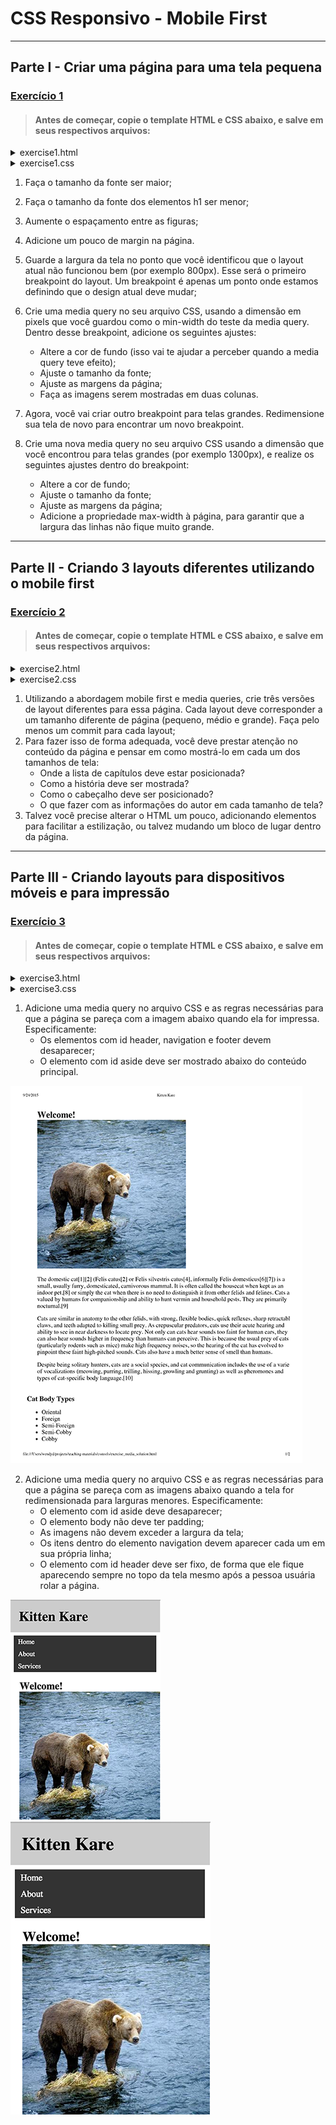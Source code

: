 # CSS Responsivo - Mobile First

---

## Parte I - Criar uma página para uma tela pequena

### [Exercício 1](./exercise_1/)

> #### Antes de começar, copie o template HTML e CSS abaixo, e salve em seus respectivos arquivos:

<details>
<summary>exercise1.html</summary>

```
<!doctype html>
<html lang="en">
<head>
  <meta charset="UTF-8" />
  <meta name="viewport" content="width=device-width, initial-scale=1">
  <title>Media Query Exercise 1</title>
  <link rel="stylesheet" href="exercise1.css" />
</head>
  <body>
    <header>
      <h1>Media Query Demo</h1>
    </header>
    <article>
      <p>
        Lorem ipsum dolor sit amet, consectetur adipisicing elit, sed do eiusmod tempor incididunt ut labore et dolore magna aliqua. Ut enim ad minim veniam, quis nostrud exercitation ullamco laboris nisi ut aliquip ex ea commodo consequat. Duis aute irure dolor in reprehenderit in voluptate velit esse cillum dolore eu fugiat nulla pariatur. Excepteur sint occaecat cupidatat non proident, sunt in culpa qui officia deserunt mollit anim id est laborum.
      </p>
      <p>
        Lorem ipsum dolor sit amet, consectetur adipisicing elit. Corrupti, ipsum quae veritatis in nihil laudantium labore beatae nulla laborum rem. Error, molestiae eaque quod placeat at. Labore architecto minus accusantium.
      </p>
    </article>
    <main>
      <h2>Box Columns</h2>
      <section>
        <figure>
          <img src="http://placekitten.com/452/450?image=12" alt="Placeholder kitteh">
          <figcaption>Place Kittens are great</figcaption>
        </figure>
        <figure>
          <img src="http://placekitten.com/452/450?image=5" alt="Placeholder kitteh">
          <figcaption>Place Kittens are great</figcaption>
        </figure>
        <figure>
          <img src="http://placekitten.com/452/450?image=1" alt="Placeholder kitteh">
          <figcaption>Place Kittens are great</figcaption>
        </figure>
        <figure>
          <img src="http://placekitten.com/452/450?image=9" alt="Placeholder kitteh">
          <figcaption>Place Kittens are great</figcaption>
        </figure>
        <figure>
          <img src="http://placekitten.com/452/450?image=6" alt="Placeholder kitteh">
          <figcaption>Place Kittens are great</figcaption>
        </figure>
        <figure>
          <img src="http://placekitten.com/452/450?image=16" alt="Placeholder kitteh">
          <figcaption>Place Kittens are great</figcaption>
        </figure>
      </section>
    </main>
  </body>
</html>
```

</details>

<details>
<summary>exercise1.css</summary>

```
/*
* @see http://www.paulirish.com/2012/box-sizing-border-box-ftw/
* apply a natural box layout model to all elements, but allowing components to change
*/
html {
box-sizing: border-box;
}

*, *:before, *:after {
box-sizing: inherit;
}

body {

}

article {

}

h1 {

}

h2 {

}

img {
	max-width: 100%;
}

main {

}

section {

}

figure {
	margin: 0;
}

figcaption {
font-size: .8em;
}
```

</details>

1. Faça o tamanho da fonte ser maior;
2. Faça o tamanho da fonte dos elementos h1 ser menor;
3. Aumente o espaçamento entre as figuras;
4. Adicione um pouco de margin na página.
5. Guarde a largura da tela no ponto que você identificou que o layout atual não funcionou bem (por exemplo 800px). Esse será o primeiro breakpoint do layout. Um breakpoint é apenas um ponto onde estamos definindo que o design atual deve mudar;
6. Crie uma media query no seu arquivo CSS, usando a dimensão em pixels que você guardou como o min-width do teste da media query. Dentro desse breakpoint, adicione os seguintes ajustes:

   - Altere a cor de fundo (isso vai te ajudar a perceber quando a media query teve efeito);
   - Ajuste o tamanho da fonte;
   - Ajuste as margens da página;
   - Faça as imagens serem mostradas em duas colunas.

7. Agora, você vai criar outro breakpoint para telas grandes. Redimensione sua tela de novo para encontrar um novo breakpoint.
8. Crie uma nova media query no seu arquivo CSS usando a dimensão que você encontrou para telas grandes (por exemplo 1300px), e realize os seguintes ajustes dentro do breakpoint:

   - Altere a cor de fundo;
   - Ajuste o tamanho da fonte;
   - Ajuste as margens da página;
   - Adicione a propriedade max-width à página, para garantir que a largura das linhas não fique muito grande.

---

## Parte II - Criando 3 layouts diferentes utilizando o mobile first

### [Exercício 2](./exercise_2/)

> #### Antes de começar, copie o template HTML e CSS abaixo, e salve em seus respectivos arquivos:

<details>
<summary>exercise2.html</summary>

```
<!doctype html>
<html lang="en">
<head>
  <meta charset="UTF-8" />
  <meta name="viewport" content="width=device-width, initial-scale=1">
  <title>Media Query Exercise 2</title>
  <link rel="stylesheet" href="https://unpkg.com/normalize.css@8.0.1/normalize.css" />
  <link rel="stylesheet" href="exercise2.css" />
</head>
<body>
  <div class="container">
    <header>
      <p>Alice's Adventures in Wonderland</p>
      <nav>
        <ul>
          <li>Home</li>
          <li>About</li>
          <li>Contact</li>
        </ul>
      </nav>
    </header>
    <aside class="aside-one">
      <h2>Chapters</h2>
      <ul>
        <li>I. Down the Rabbit-Hole</li>
        <li>II. The Pool of Tears</li>
        <li>III. A Caucus-Race and a Long Tale</li>
        <li>IV. The Rabbit Sends in a Little Bill</li>
        <li>V. Advice from a Caterpillar</li>
        <li>VI. Pig and Pepper</li>
        <li>VII. A Mad Tea-Party</li>
        <li>VIII. The Queen's Croquet-Ground</li>
        <li>IX. The Mock Turtle's Story</li>
        <li>X. The Lobster Quadrille</li>
        <li>XI. Who Stole the Tarts?</li>
        <li>XII. Alice's Evidence</li>
      </ul>
    </aside>
    <aside class="aside-two">
      <h2>Information</h2>
      <ul>
        <li>Title: Alice's Adventures in Wonderland</li>
        <li>Author: Lewis Carroll</li>
        <li>Release Date: June 25, 2008 [EBook #11]</li>
        <li>Last Updated: July 14, 2014</li>
        <li>Language: English</li>
      </ul>
    </aside>
    <article class="main-content">
      <h1>
        CHAPTER I. Down the Rabbit-Hole
      </h1>
      <p>
        Alice was beginning to get very tired of sitting by her sister on the
        bank, and of having nothing to do: once or twice she had peeped into the
        book her sister was reading, but it had no pictures or conversations in
        it, 'and what is the use of a book,' thought Alice 'without pictures or
        conversations?'
      </p>
      <p>
        So she was considering in her own mind (as well as she could, for the hot
        day made her feel very sleepy and stupid), whether the pleasure of making
        a daisy-chain would be worth the trouble of getting up and picking the
        daisies, when suddenly a White Rabbit with pink eyes ran close by her.
      </p>
      <p>
        There was nothing so <i>very</i> remarkable in that; nor did Alice think it so
        <i>very</i> much out of the way to hear the Rabbit say to itself, 'Oh dear! Oh
        dear! I shall be late!' (when she thought it over afterwards, it occurred
        to her that she ought to have wondered at this, but at the time it all
        seemed quite natural); but when the Rabbit actually <i>took a watch out of
          its waistcoat-pocket</i>, and looked at it, and then hurried on, Alice started
        to her feet, for it flashed across her mind that she had never before seen
        a rabbit with either a waistcoat-pocket, or a watch to take out of it, and
        burning with curiosity, she ran across the field after it, and fortunately
        was just in time to see it pop down a large rabbit-hole under the hedge.
      </p>
      <p>
        In another moment down went Alice after it, never once considering how in
        the world she was to get out again.
      </p>
      <p>
        The rabbit-hole went straight on like a tunnel for some way, and then
        dipped suddenly down, so suddenly that Alice had not a moment to think
        about stopping herself before she found herself falling down a very deep
        well.
      </p>
      <p>
        Either the well was very deep, or she fell very slowly, for she had plenty
        of time as she went down to look about her and to wonder what was going to
        happen next. First, she tried to look down and make out what she was
        coming to, but it was too dark to see anything; then she looked at the
        sides of the well, and noticed that they were filled with cupboards and
        book-shelves; here and there she saw maps and pictures hung upon pegs. She
        took down a jar from one of the shelves as she passed; it was labelled
        'ORANGE MARMALADE', but to her great disappointment it was empty: she did
        not like to drop the jar for fear of killing somebody, so managed to put
        it into one of the cupboards as she fell past it.
      </p>
      <p>
        'Well!' thought Alice to herself, 'after such a fall as this, I shall
        think nothing of tumbling down stairs! How brave they'll all think me at
        home! Why, I wouldn't say anything about it, even if I fell off the top of
        the house!' (Which was very likely true.)
      </p>
      <p>
        Down, down, down. Would the fall <i>never</i> come to an end! 'I wonder how many
        miles I've fallen by this time?' she said aloud. 'I must be getting
        somewhere near the centre of the earth. Let me see: that would be four
        thousand miles down, I think&mdash;' (for, you see, Alice had learnt
        several things of this sort in her lessons in the schoolroom, and though
        this was not a <i>very</i> good opportunity for showing off her knowledge, as
        there was no one to listen to her, still it was good practice to say it
        over) '&mdash;yes, that's about the right distance&mdash;but then I wonder
        what Latitude or Longitude I've got to?' (Alice had no idea what Latitude
        was, or Longitude either, but thought they were nice grand words to say.)
      </p>
      <p>
        Presently she began again. 'I wonder if I shall fall right <i>through</i> the
        earth! How funny it'll seem to come out among the people that walk with
        their heads downward! The Antipathies, I think&mdash;' (she was rather
        glad there <i>was</i> no one listening, this time, as it didn't sound at all the
        right word) '&mdash;but I shall have to ask them what the name of the
        country is, you know. Please, Ma'am, is this New Zealand or Australia?'
        (and she tried to curtsey as she spoke&mdash;fancy <i>curtseying</i> as you're
        falling through the air! Do you think you could manage it?) 'And what an
        ignorant little girl she'll think me for asking! No, it'll never do to
        ask: perhaps I shall see it written up somewhere.'
      </p>
      <p>
        Down, down, down. There was nothing else to do, so Alice soon began
        talking again. 'Dinah'll miss me very much to-night, I should think!'
        (Dinah was the cat.) 'I hope they'll remember her saucer of milk at
        tea-time. Dinah my dear! I wish you were down here with me! There are no
        mice in the air, I'm afraid, but you might catch a bat, and that's very
        like a mouse, you know. But do cats eat bats, I wonder?' And here Alice
        began to get rather sleepy, and went on saying to herself, in a dreamy
        sort of way, 'Do cats eat bats? Do cats eat bats?' and sometimes, 'Do bats
        eat cats?' for, you see, as she couldn't answer either question, it didn't
        much matter which way she put it. She felt that she was dozing off, and
        had just begun to dream that she was walking hand in hand with Dinah, and
        saying to her very earnestly, 'Now, Dinah, tell me the truth: did you ever
        eat a bat?' when suddenly, thump! thump! down she came upon a heap of
        sticks and dry leaves, and the fall was over.
      </p>
      <p>
        Alice was not a bit hurt, and she jumped up on to her feet in a moment:
        she looked up, but it was all dark overhead; before her was another long
        passage, and the White Rabbit was still in sight, hurrying down it. There
        was not a moment to be lost: away went Alice like the wind, and was just
        in time to hear it say, as it turned a corner, 'Oh my ears and whiskers,
        how late it's getting!' She was close behind it when she turned the
        corner, but the Rabbit was no longer to be seen: she found herself in a
        long, low hall, which was lit up by a row of lamps hanging from the roof.
      </p>
      <p>
        There were doors all round the hall, but they were all locked; and when
        Alice had been all the way down one side and up the other, trying every
        door, she walked sadly down the middle, wondering how she was ever to get
        out again.
      </p>
      <p>
        Suddenly she came upon a little three-legged table, all made of solid
        glass; there was nothing on it except a tiny golden key, and Alice's first
        thought was that it might belong to one of the doors of the hall; but,
        alas! either the locks were too large, or the key was too small, but at
        any rate it would not open any of them. However, on the second time round,
        she came upon a low curtain she had not noticed before, and behind it was
        a little door about fifteen inches high: she tried the little golden key
        in the lock, and to her great delight it fitted!
      </p>
      <p>
        Alice opened the door and found that it led into a small passage, not much
        larger than a rat-hole: she knelt down and looked along the passage into
        the loveliest garden you ever saw. How she longed to get out of that dark
        hall, and wander about among those beds of bright flowers and those cool
        fountains, but she could not even get her head through the doorway; 'and
        even if my head would go through,' thought poor Alice, 'it would be of
        very little use without my shoulders. Oh, how I wish I could shut up like
        a telescope! I think I could, if I only knew how to begin.' For, you see,
        so many out-of-the-way things had happened lately, that Alice had begun to
        think that very few things indeed were really impossible.
      </p>
      <p>
        There seemed to be no use in waiting by the little door, so she went back
        to the table, half hoping she might find another key on it, or at any rate
        a book of rules for shutting people up like telescopes: this time she
        found a little bottle on it, ('which certainly was not here before,' said
        Alice,) and round the neck of the bottle was a paper label, with the words
        'DRINK ME' beautifully printed on it in large letters.
      </p>
      <p>
        It was all very well to say 'Drink me,' but the wise little Alice was not
        going to do <i>that</i> in a hurry. 'No, I'll look first,' she said, 'and see
        whether it's marked "<i>poison</i>" or not'; for she had read several nice little
        histories about children who had got burnt, and eaten up by wild beasts
        and other unpleasant things, all because they <i>would</i> not remember the
        simple rules their friends had taught them: such as, that a red-hot poker
        will burn you if you hold it too long; and that if you cut your finger
        <i>very</i> deeply with a knife, it usually bleeds; and she had never forgotten
        that, if you drink much from a bottle marked 'poison,' it is almost
        certain to disagree with you, sooner or later.
      </p>
      <p>
        However, this bottle was <i>not</i> marked 'poison,' so Alice ventured to taste
        it, and finding it very nice, (it had, in fact, a sort of mixed flavour of
        cherry-tart, custard, pine-apple, roast turkey, toffee, and hot buttered
        toast,) she very soon finished it off.
      </p>
    </article>
    <footer>
      <h3>Copyright</h3>
      <p>Project Gutenberg's Alice's Adventures in Wonderland, by Lewis Carroll</p>
      <p>This eBook is for the use of anyone anywhere at no cost and with
        almost no restrictions whatsoever. You may copy it, give it away or
        re-use it under the terms of the Project Gutenberg License included
        with this eBook or online at www.gutenberg.org
      </p>
    </footer>
  </div>
</body>
</html>
```

</details>

<details>
<summary>exercise2.css</summary>

```
html {
  box-sizing: border-box;
}

*, *:before, *:after {
  box-sizing: inherit;
}
```

</details>

1. Utilizando a abordagem mobile first e media queries, crie três versões de layout diferentes para essa página. Cada layout deve corresponder a um tamanho diferente de página (pequeno, médio e grande). Faça pelo menos um commit para cada layout;
2. Para fazer isso de forma adequada, você deve prestar atenção no conteúdo da página e pensar em como mostrá-lo em cada um dos tamanhos de tela:
   - Onde a lista de capítulos deve estar posicionada?
   - Como a história deve ser mostrada?
   - Como o cabeçalho deve ser posicionado?
   - O que fazer com as informações do autor em cada tamanho de tela?
3. Talvez você precise alterar o HTML um pouco, adicionando elementos para facilitar a estilização, ou talvez mudando um bloco de lugar dentro da página.

---

## Parte III - Criando layouts para dispositivos móveis e para impressão

### [Exercício 3](./exercise_3/)

> #### Antes de começar, copie o template HTML e CSS abaixo, e salve em seus respectivos arquivos:

<details>
<summary>exercise3.html</summary>

```
<!doctype html>
<html lang="en">
<head>
  <meta charset="UTF-8" />
  <meta name="viewport" content="width=device-width, initial-scale=1">
  <title>Kitten Kare</title>
  <link rel="stylesheet" href="exercise3.css" />
</head>
<body>
  <div id="container">
    <header id="header">
      <h1>
        Kitten Kare
      </h1>
    </header>
    <nav id="navigation">
      <ul>
        <li><a href="#">Home</a></li>
        <li><a href="#">About</a></li>
        <li><a href="#">Services</a></li>
      </ul>
    </nav>
    <main id="content-container">
      <article id="content">
        <h2>
          Welcome!
        </h2>
        <img src="http://placebear.com/400/400">
        <p>The domestic cat[1][2] (Felis catus[2] or Felis silvestris catus[4], informally Felis domesticus[6][7]) is a
          small, usually furry, domesticated, carnivorous mammal. It is often called the housecat when kept as an indoor
          pet,[8] or simply the cat when there is no need to distinguish it from other felids and felines. Cats are
          valued by humans for companionship and ability to hunt vermin and household pests. They are primarily
          nocturnal.[9]
        </p>
        <p>Cats are similar in anatomy to the other felids, with strong, flexible bodies, quick reflexes, sharp
          retractable claws, and teeth adapted to killing small prey. As crepuscular predators, cats use their acute
          hearing and ability to see in near darkness to locate prey. Not only can cats hear sounds too faint for human
          ears, they can also hear sounds higher in frequency than humans can perceive. This is because the usual prey
          of cats (particularly rodents such as mice) make high frequency noises, so the hearing of the cat has evolved
          to pinpoint these faint high-pitched sounds. Cats also have a much better sense of smell than humans.
        </p>
        <p>Despite being solitary hunters, cats are a social species, and cat communication includes the use of a
          variety of vocalizations (meowing, purring, trilling, hissing, growling and grunting) as well as pheromones
          and types of cat-specific body language.[10]
        </p>
      </article>
      <aside id="aside">
        <h3>
          Cat Body Types
        </h3>
        <ul>
          <li>Oriental</li>
          <li>Foreign</li>
          <li>Semi-Foreign</li>
          <li>Semi-Cobby</li>
          <li>Cobby</li>
        </ul>
      </aside>
    </main>
    <footer id="footer">
      Copyright © Kitten Kare, 2019
    </footer>
  </div>
</body>
</html>
```

</details>

<details>
<summary>exercise3.css</summary>

```
body {
  margin: 0;
}

#container {
  margin: 0 auto;
  width: 100%;
  background: #fff;
}

#header {
  background: #ccc;
  padding: 20px;
}

#header h1 {
  margin: 0;
}

#navigation {
  width: 100%;
  background: #333;
}

#navigation ul {
  display: flex;
  margin: 0;
  padding: 0;
}

#navigation ul li {
  list-style-type: none;
  display: flex;
}

#navigation li a {
  padding: 5px 10px;
  color: #fff;
  text-decoration: none;
  border-right: 1px solid #fff;
}

#navigation li a:hover {
  background: #383;
}

#content-container {
  width: 100%;
  background: #FFF;
}

#content {
  display: flex;
  flex-direction: column;
  align-items: flex-start;
  width: 60%;
  padding: 20px 0;
  margin: 0 0 0 4%;
}

#content h2 {
  margin: 0;
}

#aside {
  width: 33%;
  padding: 20px 0;
  margin: 0 3% 0 0;
}

#aside h3 {
  margin: 5px;
}

#footer {
  background: #ccc;
  text-align: right;
  padding: 20px;
  height: 1%;
}
```

</details>

1. Adicione uma media query no arquivo CSS e as regras necessárias para que a página se pareça com a imagem abaixo quando ela for impressa. Especificamente:
   - Os elementos com id header, navigation e footer devem desaparecer;
   - O elemento com id aside deve ser mostrado abaixo do conteúdo principal.

![before_print](./exercise_3/img/exercise_3_before_print.webp)

2. Adicione uma media query no arquivo CSS e as regras necessárias para que a página se pareça com as imagens abaixo quando a tela for redimensionada para larguras menores. Especificamente:
   - O elemento com id aside deve desaparecer;
   - O elemento body não deve ter padding;
   - As imagens não devem exceder a largura da tela;
   - Os itens dentro do elemento navigation devem aparecer cada um em sua própria linha;
   - O elemento com id header deve ser fixo, de forma que ele fique aparecendo sempre no topo da tela mesmo após a pessoa usuária rolar a página.

![before_small_phone](./exercise_3/img/exercise_3_before_small_phone.webp)
![before_android](./exercise_3/img/exercise_3_before_android.webp)

